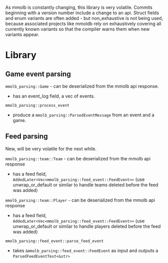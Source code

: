 As mmolb is constantly changing, this library is very volatile. Commits beginning with a version number include a change to an api.
Struct fields and enum variants are often added - but non_exhaustive is not being used, because associated projects like mmoldb rely on exhaustively covering all currently known variants so that the compiler warns them when new variants appear.

# Library
## Game event parsing
`mmolb_parsing::Game` - can be deserialized from the mmolb api response.
- has an event_log field, a vec of events.

`mmolb_parsing::process_event`
- produce a `mmolb_parsing::ParsedEventMessage` from an event and a game.

## Feed parsing
New, will be very volatile for the next while.

`mmolb_parsing::team::Team` - can be deserialized from the mmolb api response
- has a feed field, `AddedLater<Vec<mmolb_parsing::feed_event::FeedEvent>>` (use unwrap_or_default or similar to handle teams deleted before the feed was added)

`mmolb_parsing::team::Player` - can be deserialized from the mmolb api response
- has a feed field, `AddedLater<Vec<mmolb_parsing::feed_event::FeedEvent>>` (use unwrap_or_default or similar to handle players deleted before the feed was added)

`mmolb_parsing::feed_event::parse_feed_event`
- takes `&mmolb_parsing::feed_event::FeedEvent` as input and outputs a `ParsedFeedEventText<&str>`

